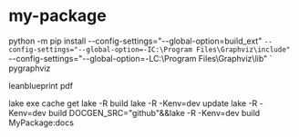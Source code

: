 # my-package


python -m pip install --config-settings="--global-option=build_ext" `
                      --config-settings="--global-option=-IC:\Program Files\Graphviz\include" `
                      --config-settings="--global-option=-LC:\Program Files\Graphviz\lib" `
                      pygraphviz

                      

leanblueprint pdf

lake exe cache get
lake -R build
lake -R -Kenv=dev update
lake -R -Kenv=dev build
DOCGEN_SRC="github"&&lake -R -Kenv=dev build MyPackage:docs